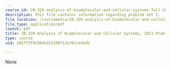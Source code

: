 ```yaml
---
course_id: 20-320-analysis-of-biomolecular-and-cellular-systems-fall-2012
description: This file contains information regarding problem set 2.
file_location: /coursemedia/20-320-analysis-of-biomolecular-and-cellular-systems-fall-2012/202ff3f9c08ab252100f13a762ce4edb_MIT20_320F12_2011_PS2.pdf
file_type: application/pdf
layout: pdf
title: 20.320 Analysis of Biomolecular and Cellular Systems, 2011 Problem Set 2
type: course
uid: 202ff3f9c08ab252100f13a762ce4edb

---
```

None